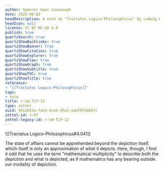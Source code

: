```yaml
---
author: Spencer Saar Cavanaugh
date: 2025-06-03
headDescription: A note on "Tractatus Logico-Philosophicus" by Ludwig Wittgenstein
headIcon: null
license: CC BY-NC-SA 4.0
publish: true
quartzSearch: true
quartzShowBacklinks: true
quartzShowBanner: true
quartzShowCitation: true
quartzShowExplorer: true
quartzShowFlex: true
quartzShowGraph: true
quartzShowSubtitle: true
quartzShowTOC: true
quartzShowTitle: true
reference:
- '[[Tractatus Logico-Philosophicus]]'
tags:
- note
title: r-LW-TLP-12
type: zettel
uuid: 92e2b53a-7ae3-4cab-95a2-aaef9fe0b87c
zettel-id: z-97
zettel-legacy-id: r-LW-TLP-12
---
```

![[Tractatus Logico-Philosophicus#4.041]]

The state of affairs cannot be apprehended beyond the depiction itself, which itself is only an approximation of what it depicts. Here, though, I find it odd that he uses the term "mathematical multiplicity" to describe both the depiction and what is depicted, as if mathematics has any bearing outside our modality of depiction. 